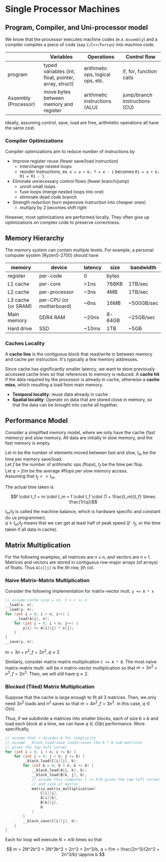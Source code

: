 # Single Processor Machines

## Program, Compiler, and Uni-processor model
We know that the processor executes machine codes (e.x. `Assembly`) and a compiler compiles a piece of code (say `C/C++/Fortan`) into machine code. 

|                      | Variables                                            | Operations                        | Control flow                  |
| -------------------- | ---------------------------------------------------- | --------------------------------- | ----------------------------- |
| program              | typed variables (int, float, pointer, array, struct) | arithmetic ops, logical ops, etc. | if, for, function calls       |
| Assembly (Processor) | move bytes between memory and register               | arithmetic instructions (ALU)     | jump/branch instructions (CU) |

Ideally, assuming control, save, load are free, arithmetic operations all have the same cost.

### Compiler Optimizations
Compiler optimizations aim to reduce number of instructions by
 
- Improve register reuse (fewer save/load instruction)
    + interchange nested loops
    + reorder instructions, ex. `e = a + b; f = e - 1` becomes `R1 = a + b; R1 = R1 - 1`
- Eliminate unnecessary control flows (fewer branch/jump)
    + unroll small loops 
    + fuse loops (merge nested loops into one)
    + eliminate dead code branch
- Strength reduction (turn expensive instruction into cheaper ones)
    + multiply by 2 becomes shift right

However, most optimizations are performed locally. They often give up optimizations on complex code to preserve correctness. 

## Memory Hierarchy
The memory system can contain multiple levels. For example, a personal computer system (Ryzen5-2700) should have 

| memory             | device                   | latency | size   | bandwidth  |
| ------------------ | ------------------------ | ------- | ------ | ---------- |
| register           | per-code                 | 0       | bytes  |            |
| L1 cache           | per-core                 | >1ns    | 768KB  | 1TB/sec    |
| L2 cache           | per-processor            | ~3ns    | 4MB    | 1TB/sec    |
| L3 cache (or SRAM) | per-CPU (or motherboard) | ~6ns    | 16MB   | ~500GB/sec |
| Main memory        | DDR4 RAM                 | ~20ns   | 8-64GB | ~25GB/sec  |
| Hard drive         | SSD                      | ~10ms   | 1TB    | ~5GB       |

### Caches Locality

A __cache line__ is the contiguous block that read/write in between memory and cache per instruction. It's typically a few memory addresses. 

Since cache has significantly smaller latency, we want to store previously accessed cache lines so that references to memory is reduced. A __cache hit__ if the data required by the processor is already in cache, otherwise a __cache miss__, which resulting a load from main memory. 

 - __Temporal locality__: reuse data already in cache
 - __Spatial locality__: Operate on data that are stored close in memory, so that the data can be brought into cache all together. 


## Performance Model
Consider a simplified memory model, where we only have the cache (fast memory) and slow memory. All data are initially in slow memory, and the fast memory is empty. 

Let $m$ be the number of elements moved between fast and slow, $t_m$ be the time per memory save/load.   
Let $f$ be the number of arithmetic ops (flops), $t_f$ be the time per flop.  
Let $q = f/m$ be the average #flops per slow memory access.   
Assuming that $t_f << t_m$. 

The actual time taken is 

$$f \cdot t_f + m \cdot t_m = f \cdot t_f \cdot (1 + \frac{t_m}{t_f} \times \frac{1}{q})$$

$t_m/t_f$ is called the machine balance, which is hardware specific and constant (to us programmer).  
$q\geq t_m/t_f$ means that we can get at least half of peak speed ($f\cdot t_f$, or the time taken if all data in cache). 

## Matrix Multiplication
For the following examples, all matrices are $n\times n$, and vectors are $n\times 1$. Matrices and vectors are stored in contiguous row-major arrays (of arrays) of floats. Thus `A[i][j]` is the ith row, jth col. 

### Naive Matrix-Matrix Multiplication
Consider the following implementation for matrix-vector mult. `y += A * x`

```c
// assume cache size = cn, 3 < c << n
__load(x, n);
__load(y, n);
for (int i = 0; i < n; i++) {
    __load(A[i], n);
    for (int j = 0; i < n; j++) {
        y[i] += A[i][j] * x[j];
    }
}
__save(y, n);
```

$m = 3n + n^2, f = 2n^2, q \approx 2$

Similarly, consider matrix-matrix multiplication `C += A * B`. The most naive matrix-matrix multi. will be $n$ matrix-vector multiplication so that $m = 3n^2+n^3, f = 2n^3$. Then, we will still have $q\approx 2$. 

### Blocked (Tiled) Matrix Multiplication

Suppose that the cache is large enough to fit all 3 matrices. Then, we only need $3n^2$ loads and $n^2$ saves so that $m = 4n^2, f = 3n^3$. In this case, $q \in O(n)$. 

Thus, if we subdivide a matrices into smaller blocks, each of size $b\times b$ and load each block at a time, we can have $q\in O(b)$ performance. More specifically,

``` c title="blocked matrix multiplication"
// assume that n divides b for simplicity
// assume __block_load/save loads/saves the b * b sub-matrices 
// given the top-left corner
for (int i = 0; i < n; i += b) {
    for (int j = 0; j < n; j += b) {
        __block_load(C[i][j], b);
        for (int k = 0; k < n; k += b) {
            __block_load(A[i, k], b);
            __block_load(B[k, j], b);
            // assume this computes C += A*B given the top-left corner
            // and size of matrix
            matrix_matrix_multiplication(
                C[i][j], 
                A[i][k], 
                B[k][j],
                b
            )
        }
        __block_save(C[i][j], b);
    }
}
```

Each for loop will execute $N = n/b$ times so that 

$$
m = 2N^2b^2 + 2N^3b^2 = 2n^2 + 2n^3/b, q = f/m = \frac{2n^3}{2n^2 + 2n^3/b} \approx b
$$

